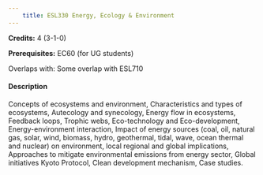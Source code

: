 ```yaml
---
    title: ESL330 Energy, Ecology & Environment
---
```

**Credits:** 4 (3-1-0)



**Prerequisites:** EC60 (for UG students)

Overlaps with: Some overlap with ESL710

#### Description 
Concepts of ecosystems and environment, Characteristics and types of ecosystems, Autecology and synecology, Energy flow in ecosystems, Feedback loops, Trophic webs, Eco-technology and Eco-development, Energy-environment interaction, Impact of energy sources (coal, oil, natural gas, solar, wind, biomass, hydro, geothermal, tidal, wave, ocean thermal and nuclear) on environment, local regional and global implications, Approaches to mitigate environmental emissions from energy sector, Global initiatives Kyoto Protocol, Clean development mechanism, Case studies.
